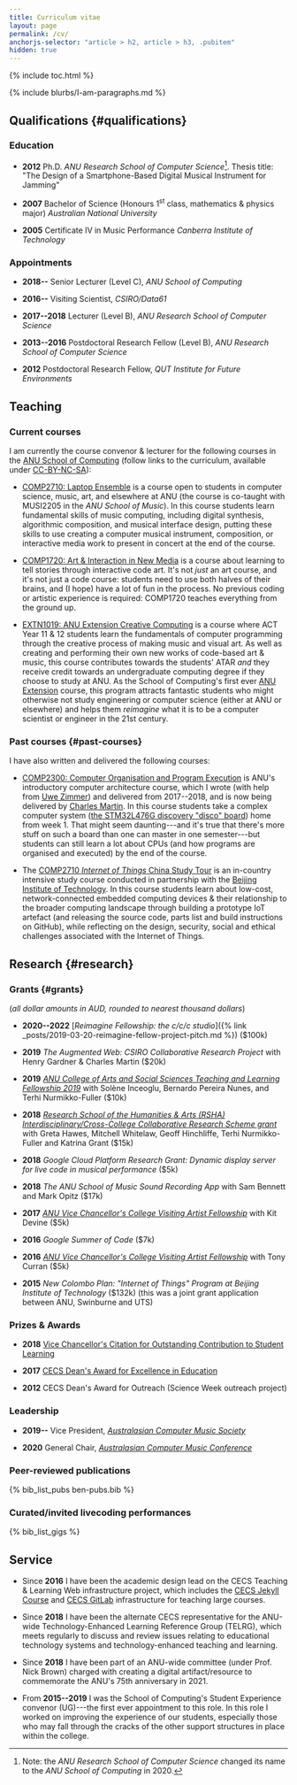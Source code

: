 ```yaml
---
title: Curriculum vitae
layout: page
permalink: /cv/
anchorjs-selector: "article > h2, article > h3, .pubitem"
hidden: true
---
```


{% include toc.html %}

{% include blurbs/I-am-paragraphs.md %}

## Qualifications {#qualifications}

### Education

- **2012** Ph.D. _ANU Research School of Computer Science_[^soco-name-change].
  Thesis title: "The Design of a Smartphone-Based Digital Musical Instrument for
  Jamming"

- **2007** Bachelor of Science (Honours 1<sup>st</sup> class, mathematics & physics
  major) _Australian National University_

- **2005** Certificate IV in Music Performance _Canberra Institute of
  Technology_

### Appointments

- **2018--** Senior Lecturer (Level C), _ANU School of Computing_

- **2016--** Visiting Scientist, _CSIRO/Data61_

- **2017--2018** Lecturer (Level B), _ANU Research School of Computer Science_

- **2013--2016** Postdoctoral Research Fellow (Level B), _ANU Research School of
  Computer Science_

- **2012** Postdoctoral Research Fellow, _QUT Institute for Future Environments_

[^soco-name-change]:
    Note: the _ANU Research School of Computer Science_ changed its name to the
    _ANU School of Computing_ in 2020.

## Teaching

### Current courses

I am currently the course convenor & lecturer for the following courses in the
[ANU School of Computing](https://cs.anu.edu.au/courses/comp2300/) (follow links
to the curriculum, available under
[CC-BY-NC-SA](https://creativecommons.org/licenses/by-nc-sa/4.0/)):

- [COMP2710: Laptop Ensemble](https://cs.anu.edu.au/courses/comp2710-lens/) is a
  course open to students in computer science, music, art, and elsewhere at ANU
  (the course is co-taught with MUSI2205 in the _ANU School of Music_). In this
  course students learn fundamental skills of music computing, including digital
  synthesis, algorithmic composition, and musical interface design, putting
  these skills to use creating a computer musical instrument, composition, or
  interactive media work to present in concert at the end of the course.

- [COMP1720: Art & Interaction in New
  Media](https://cs.anu.edu.au/courses/comp1720/) is a course about learning to
  tell stories through interactive code art. It's not _just_ an art course, and
  it's not just a code course: students need to use both halves of their brains,
  and (I hope) have a lot of fun in the process. No previous coding or artistic
  experience is required: COMP1720 teaches everything from the ground up.

- [EXTN1019: ANU Extension Creative
  Computing](https://cs.anu.edu.au/code-creativity-culture/creative-computing/)
  is a course where ACT Year 11 & 12 students learn the fundamentals of computer
  programming through the creative process of making music and visual art. As
  well as creating and performing their own new works of code-based art & music,
  this course contributes towards the students' ATAR _and_ they receive credit
  towards an undergraduate computing degree if they choose to study at ANU. As
  the School of Computing's first ever [ANU
  Extension](https://extension.anu.edu.au) course, this program attracts
  fantastic students who might otherwise not study engineering or computer
  science (either at ANU or elsewhere) and helps them _reimagine_ what it is to
  be a computer scientist or engineer in the 21st century.

### Past courses {#past-courses}

I have also written and delivered the following courses:

- [COMP2300: Computer Organisation and Program
  Execution](https://cs.anu.edu.au/courses/comp2300/) is ANU's introductory
  computer architecture course, which I wrote (with help from [Uwe
  Zimmer](https://researchers.anu.edu.au/researchers/zimmer-ur)) and delivered
  from 2017--2018, and is now being delivered by [Charles
  Martin](http://charlesmartin.com.au/). In this course students take a complex
  computer system ([the STM32L476G discovery "disco"
  board](http://www.st.com/en/evaluation-tools/32l476gdiscovery.html)) home from
  week 1. That might seem daunting---and it's true that there's more stuff on
  such a board than one can master in one semester---but students can still
  learn a lot about CPUs (and how programs are organised and executed) by the
  end of the course.

- The [COMP2710 _Internet of Things_ China Study
  Tour](https://cs.anu.edu.au/courses/china-study-tour/) is an in-country
  intensive study course conducted in partnership with the [Beijing Institute of
  Technology](http://english.bit.edu.cn/). In this course students learn about
  low-cost, network-connected embedded computing devices & their relationship to
  the broader computing landscape through building a prototype IoT artefact (and
  releasing the source code, parts list and build instructions on GitHub), while
  reflecting on the design, security, social and ethical challenges associated
  with the Internet of Things.

## Research {#research}

### Grants {#grants}

(_all dollar amounts in AUD, rounded to nearest thousand dollars_)

- **2020--2022** [_Reimagine Fellowship: the c/c/c studio_]({% link
  _posts/2019-03-20-reimagine-fellow-project-pitch.md %}) ($100k)

- **2019** _The Augmented Web: CSIRO Collaborative Research Project_ with Henry
  Gardner & Charles Martin ($20k)

- **2019** [_ANU College of Arts and Social Sciences Teaching and Learning
  Fellowship
  2019_](https://www.anu.edu.au/news/all-news/studying-the-sounds-of-language)
  with Solène Inceoglu, Bernardo Pereira Nunes, and Terhi Nurmikko-Fuller ($10k)

- **2018** [_Research School of the Humanities & Arts (RSHA)
  Interdisciplinary/Cross-College Collaborative Research Scheme
  grant_](https://cass.anu.edu.au/news/mapping-greek-myths) with Greta Hawes,
  Mitchell Whitelaw, Geoff Hinchliffe, Terhi Nurmikko-Fuller and Katrina Grant
  ($15k)

- **2018** _Google Cloud Platform Research Grant: Dynamic display server for
  live code in musical performance_ ($5k)

- **2018** _The ANU School of Music Sound Recording App_ with Sam Bennett and
  Mark Opitz ($17k)

- **2017** [_ANU Vice Chancellor's College Visiting Artist
  Fellowship_](https://soad.cass.anu.edu.au/events/fellows-vice-chancellors-fellowship-scheme-exhibition-2018)
  with Kit Devine ($5k)

- **2016** _Google Summer of Code_ ($7k)

- **2016** [_ANU Vice Chancellor's College Visiting Artist
  Fellowship_](https://soad.cass.anu.edu.au/events/fellows-vice-chancellors-fellowship-scheme-exhibition-2018)
  with Tony Curran ($5k)

- **2015** _New Colombo Plan: "Internet of Things" Program at Beijing Institute
  of Technology_ ($132k) (this was a joint grant application between ANU,
  Swinburne and UTS)

### Prizes & Awards

- **2018** [Vice Chancellor's Citation for Outstanding Contribution to
  Student Learning](https://services.anu.edu.au/education-support/awards-grants/recognising-excellence-vice-chancellors-awards-for-excellence-in)

- **2017** [CECS Dean's Award for Excellence in
  Education](https://cecs.anu.edu.au/staff/winners-2017-cecs-deans-awards-excellence-education)

- **2012** CECS Dean's Award for Outreach (Science Week outreach project)

### Leadership

- **2019--** Vice President, [_Australasian Computer Music
  Society_](https://computermusic.org.au/committee/)

- **2020** General Chair, [_Australasian Computer Music
  Conference_](http://acmc2020.com)

### Peer-reviewed publications

{% bib_list_pubs ben-pubs.bib %}

### Curated/invited livecoding performances

{% bib_list_gigs %}

## Service

- Since **2016** I have been the academic design lead on the CECS Teaching &
  Learning Web infrastructure project, which includes the [CECS Jekyll
  Course](https://cs.anu.edu.au/pages/docs/gitlab-pages/) and [CECS
  GitLab](https://gitlab.cecs.anu.edu.au) infrastructure for teaching large
  courses.

- Since **2018** I have been the alternate CECS representative for the ANU-wide
  Technology-Enhanced Learning Reference Group (TELRG), which meets regularly to
  discuss and review issues relating to educational technology systems and
  technology-enhanced teaching and learning.
  
- Since **2018** I have been part of an ANU-wide committee (under Prof. Nick
  Brown) charged with creating a digital artifact/resource to commemorate the
  ANU's 75th anniversary in 2021.

- From **2015--2019** I was the School of Computing's Student Experience
  convenor (UG)---the first ever appointment to this role. In this role I worked
  on improving the experience of our students, especially those who may fall
  through the cracks of the other support structures in place within the
  college.
